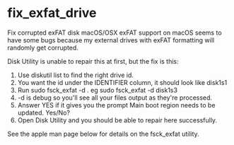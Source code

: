 # fix_exfat_drive
Fix corrupted exFAT disk macOS/OSX
exFAT support on macOS seems to have some bugs because my external drives with exFAT formatting will randomly get corrupted.

Disk Utility is unable to repair this at first, but the fix is this:

1. Use diskutil list to find the right drive id.
2. You want the id under the IDENTIFIER column, it should look like disk1s1
3. Run sudo fsck_exfat -d <id from above>. eg sudo fsck_exfat -d disk1s3
4. -d is debug so you'll see all your files output as they're processed.
5. Answer YES if it gives you the prompt Main boot region needs to be updated. Yes/No?
6. Open Disk Utility and you should be able to repair here successfully.

See the apple man page below for details on the fsck_exfat utility.

